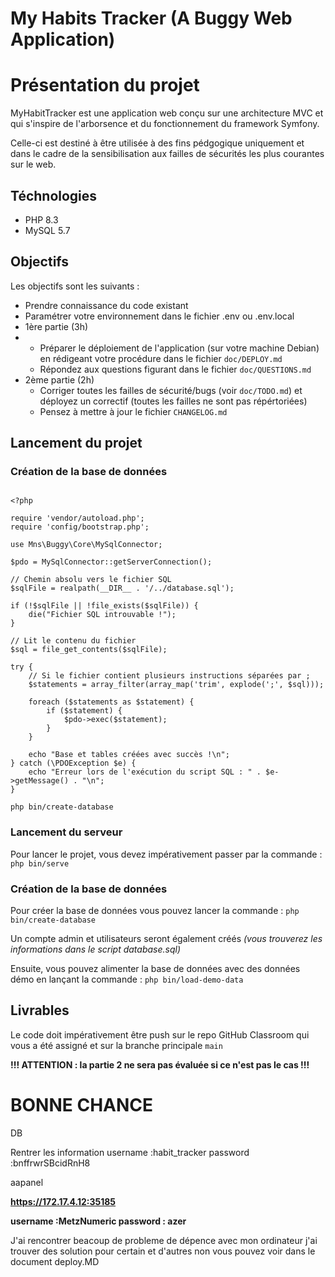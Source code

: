 # My Habits Tracker (A Buggy Web Application)

# Présentation du projet

MyHabitTracker est une application web conçu sur une architecture MVC et qui s'inspire de l'arborsence et du fonctionnement du framework Symfony.

Celle-ci est destiné à être utilisée à des fins pédgogique uniquement et dans le cadre de la sensibilisation aux failles de sécurités les plus courantes sur le web.

## Téchnologies

- PHP 8.3
- MySQL 5.7

## Objectifs

Les objectifs sont les suivants :

* Prendre connaissance du code existant
* Paramétrer votre environnement dans le fichier .env ou .env.local
* 1ère partie (3h)
* * Préparer le déploiement de l'application (sur votre machine Debian) en rédigeant votre procédure dans le fichier `doc/DEPLOY.md`
  * Répondez aux questions figurant dans le fichier `doc/QUESTIONS.md`
* 2ème partie (2h)
  * Corriger toutes les failles de sécurité/bugs (voir `doc/TODO.md`) et déployez un correctif (toutes les failles ne sont pas répértoriées)
  * Pensez à mettre à jour le fichier `CHANGELOG.md`

## Lancement du projet

### Création de la base de données

```

<?php

require 'vendor/autoload.php';
require 'config/bootstrap.php';

use Mns\Buggy\Core\MySqlConnector;

$pdo = MySqlConnector::getServerConnection();

// Chemin absolu vers le fichier SQL
$sqlFile = realpath(__DIR__ . '/../database.sql');

if (!$sqlFile || !file_exists($sqlFile)) {
    die("Fichier SQL introuvable !");
}

// Lit le contenu du fichier
$sql = file_get_contents($sqlFile);

try {
    // Si le fichier contient plusieurs instructions séparées par ;
    $statements = array_filter(array_map('trim', explode(';', $sql)));

    foreach ($statements as $statement) {
        if ($statement) {
            $pdo->exec($statement);
        }
    }

    echo "Base et tables créées avec succès !\n";
} catch (\PDOException $e) {
    echo "Erreur lors de l'exécution du script SQL : " . $e->getMessage() . "\n";
}

php bin/create-database
```

### Lancement du serveur

Pour lancer le projet, vous devez impérativement passer par la commande : `php bin/serve`

### Création de la base de données

Pour créer la base de données vous pouvez lancer la commande : `php bin/create-database `

Un compte admin et utilisateurs seront également créés *(vous trouverez les informations dans le script database.sql)*

Ensuite, vous pouvez alimenter la base de données avec des données démo en lançant la commande : `php bin/load-demo-data`

## Livrables

Le code doit impérativement être push sur le repo GitHub Classroom qui vous a été assigné et sur la branche principale `main`

**!!! ATTENTION : la partie 2 ne sera pas évaluée si ce n'est pas le cas !!!**

# BONNE CHANCE

DB

Rentrer les information
username :habit_tracker
password :bnffrwrSBcidRnH8



aapanel


**https://172.17.4.12:35185**

**username :MetzNumeric
password : azer**

J'ai rencontrer beacoup de probleme de dépence avec mon ordinateur j'ai trouver des solution pour certain et d'autres non vous pouvez voir dans le document deploy.MD
